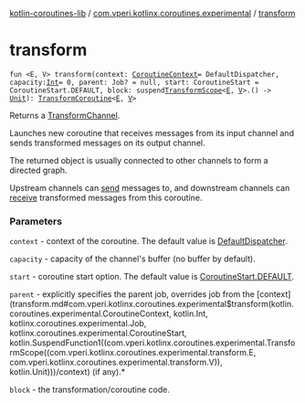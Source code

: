 [kotlin-coroutines-lib](../index.md) / [com.vperi.kotlinx.coroutines.experimental](index.md) / [transform](./transform.md)

# transform

`fun <E, V> transform(context: `[`CoroutineContext`](https://kotlinlang.org/api/latest/jvm/stdlib/kotlin.coroutines.experimental/-coroutine-context/index.html)` = DefaultDispatcher, capacity: `[`Int`](https://kotlinlang.org/api/latest/jvm/stdlib/kotlin/-int/index.html)` = 0, parent: Job? = null, start: CoroutineStart = CoroutineStart.DEFAULT, block: suspend `[`TransformScope`](-transform-scope/index.md)`<`[`E`](transform.md#E)`, `[`V`](transform.md#V)`>.() -> `[`Unit`](https://kotlinlang.org/api/latest/jvm/stdlib/kotlin/-unit/index.html)`): `[`TransformCoroutine`](-transform-coroutine/index.md)`<`[`E`](transform.md#E)`, `[`V`](transform.md#V)`>`

Returns a [TransformChannel](-transform-channel.md).

Launches new coroutine that receives messages from its input channel
and sends transformed messages on its output channel.

The returned object is usually connected to other channels to form a directed graph.

Upstream channels can [send](#) messages to,
and downstream channels can [receive](#)
transformed messages from this coroutine.

### Parameters

`context` - context of the coroutine. The default value is [DefaultDispatcher](#).

`capacity` - capacity of the channel's buffer (no buffer by default).

`start` - coroutine start option. The default value is [CoroutineStart.DEFAULT](#).

`parent` - explicitly specifies the parent job, overrides job from the [context](transform.md#com.vperi.kotlinx.coroutines.experimental$transform(kotlin.coroutines.experimental.CoroutineContext, kotlin.Int, kotlinx.coroutines.experimental.Job, kotlinx.coroutines.experimental.CoroutineStart, kotlin.SuspendFunction1((com.vperi.kotlinx.coroutines.experimental.TransformScope((com.vperi.kotlinx.coroutines.experimental.transform.E, com.vperi.kotlinx.coroutines.experimental.transform.V)), kotlin.Unit)))/context) (if any).*

`block` - the transformation/coroutine code.